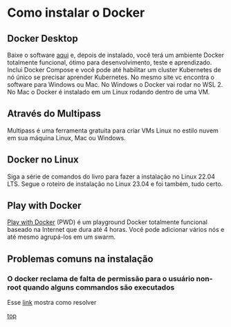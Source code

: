 # Como instalar o Docker

## Docker Desktop

Baixe o software [aqui](https://hub.docker.com/) e, depois de instalado, você terá um ambiente Docker totalmente funcional, ótimo para desenvolvimento, teste e aprendizado. Inclui Docker Compose e você pode até habilitar um cluster Kubernetes de nó único se precisar aprender Kubernetes. No mesmo site vc encontra o software para Windows ou Mac. No Windows o Docker vai rodar no WSL 2. No Mac o Docker é instalado em um Linux rodando dentro de uma VM.

## Através do Multipass

Multipass é uma ferramenta gratuita para criar VMs Linux no estilo nuvem em sua máquina Linux, Mac ou Windows.

## Docker no Linux

Siga a série de comandos do livro para fazer a instalação no Linux 22.04 LTS. Segue o roteiro de instalação no Linux 23.04 e foi também, tudo certo.

## Play with Docker

[Play with Docker](https://labs.play-with-docker.com/) (PWD) é um playground Docker totalmente funcional baseado na Internet que dura até 4 horas. Você pode adicionar vários nós e até mesmo agrupá-los em um swarm.

## Problemas comuns na instalação

### O docker reclama de falta de permissão para o usuário non-root quando alguns commandos são executados

Esse [link](https://phoenixnap.com/kb/docker-permission-denied) mostra como resolver

[top](/docker/index.md#docker-table-of-contents)
